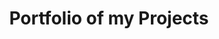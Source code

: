 ---
title: "Portfolio of my Projects"
description: "As a software engineer, I have a passion for building things that make a difference. Here are some of the projects I've worked on."
projectsData:
  - name: "NextAuth Template"
    description: "Minimalist NextAuth.js Template with Tailwind CSS."
    image: "/images/next-auth.jpeg"
    url: "https://next-auth-mu-wheat.vercel.app/"
  - name: "DNS.Surf"
    description: "Querying DNS Resolution Results in Different Regions Worldwide."
    image: "/images/dns.surf.png"
    url: "https://dns.surf"
  - name: "Resturant Website"
    description: "A simple website for a resturant."
    image: "/images/restaurant.jpeg"
    url: "https://devtesh-resturantg.netlify.app/"
---